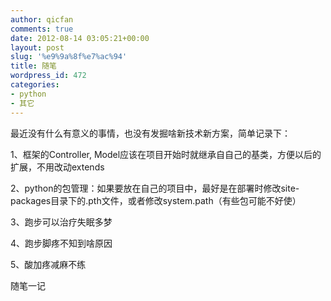 ```yaml
---
author: qicfan
comments: true
date: 2012-08-14 03:05:21+00:00
layout: post
slug: '%e9%9a%8f%e7%ac%94'
title: 随笔
wordpress_id: 472
categories:
- python
- 其它
---
```


最近没有什么有意义的事情，也没有发掘啥新技术新方案，简单记录下：

1、框架的Controller, Model应该在项目开始时就继承自自己的基类，方便以后的扩展，不用改动extends

2、python的包管理：如果要放在自己的项目中，最好是在部署时修改site-packages目录下的.pth文件，或者修改system.path（有些包可能不好使）

3、跑步可以治疗失眠多梦

4、跑步脚疼不知到啥原因

5、酸加疼减麻不练



随笔一记
